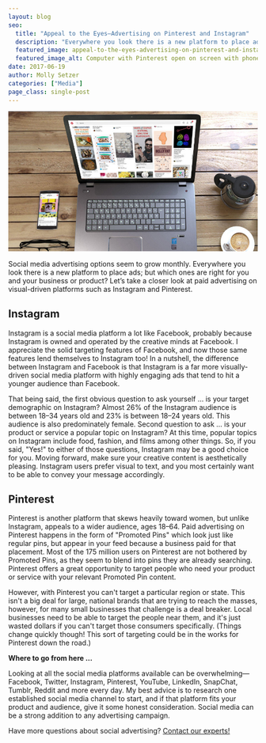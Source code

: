 ```yaml
---
layout: blog
seo:
  title: "Appeal to the Eyes—Advertising on Pinterest and Instagram"
  description: "Everywhere you look there is a new platform to place ads. Which ones are right for you? Here's a closer look at paid advertising on paid platforms such as Instagram and Pinterest."
  featured_image: appeal-to-the-eyes-advertising-on-pinterest-and-instagram.jpg
  featured_image_alt: Computer with Pinterest open on screen with phone sitting on table with Instagram open on screen
date: 2017-06-19
author: Molly Setzer
categories: ["Media"]
page_class: single-post
---
```


![Computer with Pinterest open on screen with phone sitting on table with Instagram open on screen](appeal-to-the-eyes-advertising-on-pinterest-and-instagram.jpg)

Social media advertising options seem to grow monthly. Everywhere you look there is a new platform to place ads; but which ones are right for you and your business or product? Let’s take a closer look at paid advertising on visual-driven platforms such as Instagram and Pinterest.

## Instagram

Instagram is a social media platform a lot like Facebook, probably because Instagram is owned and operated by the creative minds at Facebook. I appreciate the solid targeting features of Facebook, and now those same features lend themselves to Instagram too! In a nutshell, the difference between Instagram and Facebook is that Instagram is a far more visually-driven social media platform with highly engaging ads that tend to hit a younger audience than Facebook.

That being said, the first obvious question to ask yourself ... is your target demographic on Instagram? Almost 26% of the Instagram audience is between 18–34 years old and 23% is between 18–24 years old. This audience is also predominately female. Second question to ask ... is your product or service a popular topic on Instagram? At this time, popular topics on Instagram include food, fashion, and films among other things. So, if you said, "Yes!" to either of those questions, Instagram may be a good choice for you. Moving forward, make sure your creative content is aesthetically pleasing. Instagram users prefer visual to text, and you most certainly want to be able to convey your message accordingly.

## Pinterest

Pinterest is another platform that skews heavily toward women, but unlike Instagram, appeals to a wider audience, ages 18–64. Paid advertising on Pinterest happens in the form of "Promoted Pins" which look just like regular pins, but appear in your feed because a business paid for that placement. Most of the 175 million users on Pinterest are not bothered by Promoted Pins, as they seem to blend into pins they are already searching. Pinterest offers a great opportunity to target people who need your product or service with your relevant Promoted Pin content.

However, with Pinterest you can't target a particular region or state. This isn't a big deal for large, national brands that are trying to reach the masses, however, for many small businesses that challenge is a deal breaker. Local businesses need to be able to target the people near them, and it's just wasted dollars if you can't target those consumers specifically. (Things change quickly though! This sort of targeting could be in the works for Pinterest down the road.)

**Where to go from here ...**

Looking at all the social media platforms available can be overwhelming—Facebook, Twitter, Instagram, Pinterest, YouTube, LinkedIn, SnapChat, Tumblr, Reddit and more every day. My best advice is to research one established social media channel to start, and if that platform fits your product and audience, give it some honest consideration. Social media can be a strong addition to any advertising campaign.

Have more questions about social advertising? <a href="mailto:media@insightcreative.com">Contact our experts!</a>
